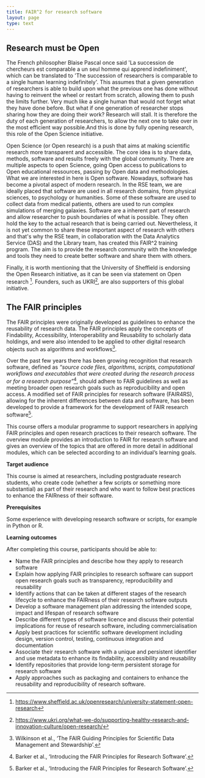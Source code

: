 ```yaml
---
title: FAIR^2 for research software 
layout: page
type: text
---
```



## Research must be Open

The French philosopher Blaise Pascal once said 'La succession de chercheurs est comparable a un seul homme qui apprend indefiniment', which can be translated to 'The succession of researchers is comparable to a single human learning indefinitely'. This assumes that a given generation of researchers is able to build upon what the previous one has done without having to reinvent the wheel or restart from scratch, allowing them to push the limits further. Very much like a single human that would not forget what they have done before. But what if one generation of researcher stops sharing how they are doing their work? Research will stall. It is therefore the duty of each generation of researchers, to allow the next one to take over in the most efficient way possible.And this is done by fully opening research, this role of the Open Science initiative.            

Open Science (or Open research) is a push that aims at making scientific research more transparent and accessible. The core idea is to share data, methods, software and results freely with the global community. There are multiple aspects to open Science, going Open access to publications to Open educational ressources, passing by Open data and methodologies. What we are interested in here is Open software.
Nowadays, software has become a pivotal aspect of modern research. In the RSE team, we are ideally placed that software are used in all research domains, from physical sciences, to psychology or humanities. Some of these software are used to collect data from medical patients, others are used to run complex simulations of merging galaxies. Software are a inherent part of research and allow researcher to push boundaries of what is possible. They often hold the key to the actual research that is being carried out. Nevertheless, it is not yet common to share these important aspect of research with others and that's why the RSE team, in collaboration with the Data Analytics Service (DAS) and the Library team, has created this FAIR^2 training program. The aim is to provide the research community with the knowledge and tools they need to create better software and share them with others.

Finally, it is worth mentioning that the University of Sheffield is endorsing the Open Research initiative, as it can be seen via statement on Open research [^0]. Founders, such as UKRI[^00], are also supporters of this global initiative.  


## The FAIR principles

The FAIR principles were originally developed as guidelines to enhance the reusability of research data. The FAIR
principles apply the concepts of Findability, Accessibility, Interoperability and Reusability to scholarly data
holdings, and were also intended to be applied to other digital research objects such as algorithms and workflows[^1].

Over the past few years there has been growing recognition that research software, defined as _“source code files,
algorithms, scripts, computational workflows and executables that were created during the research process or for a
research purpose”_[^2], should adhere to FAIR guidelines as well as meeting broader open research goals such as
reproducibility and open access. A modified set of FAIR principles for research software (FAIR4RS), allowing for the
inherent differences between data and software, has been developed to provide a framework for the development of FAIR
research software[^3].

This course offers a modular programme to support researchers in applying FAIR principles and open research practices to
their research software. The overview module provides an introduction to FAIR for research software and gives an
overview of the topics that are offered in more detail in additional modules, which can be selected according to an
individual’s learning goals.

**Target audience**

This course is aimed at researchers, including postgraduate research students, who create code (whether a few scripts or
something more substantial) as part of their research and who want to follow best practices to enhance the FAIRness of
their software.

<!-- **Outline** -->
<!-- Overview -->
<!-- How do the FAIR principles apply to research software? -->
<!-- Why should you care about FAIR software? -->
<!-- Software lifecycle planning -->
<!-- Software purpose/scope -->
<!-- Software licences -->
<!-- Software lifespan/maintenance -->
<!-- Best practices for scientific software -->
<!-- Software design -->
<!-- Version control -->
<!-- Testing & Continuous Integration -->
<!-- Documentation -->
<!-- Reproducible computational environments / Containers -->
<!-- Software publishing/dissemination -->
<!-- DOIs, metadata and citation -->
<!-- Software repositories -->
<!-- Publishing a software paper -->
<!-- Packaging -->

**Prerequisites**

Some experience with developing research software or scripts, for example in Python or R.

**Learning outcomes**

After completing this course, participants should be able to:

- Name the FAIR principles and describe how they apply to research software
- Explain how applying FAIR principles to research software can support open research goals such as transparency,
  reproducibility and reusability
- Identify actions that can be taken at different stages of the research lifecycle to enhance the FAIRness of their
  research software outputs
- Develop a software management plan addressing the intended scope, impact and lifespan of research software
- Describe different types of software licence and discuss their potential implications for reuse of research software,
  including commercialisation
- Apply best practices for scientific software development including design, version control, testing, continuous
  integration and documentation
- Associate their research software with a unique and persistent identifier and use metadata to enhance its findability,
  accessibility and reusability
- Identify repositories that provide long-term persistent storage for research software
- Apply approaches such as packaging and containers to enhance the reusability and reproducibility of research software.


<!-- **Duration:** One day -->

<!-- **Course material:** -->

<!-- ## Courses -->

<!-- {% include events_list_upcoming.html category="fair4rs" %} -->
[^0]: https://www.sheffield.ac.uk/openresearch/university-statement-open-research
[^00]: https://www.ukri.org/what-we-do/supporting-healthy-research-and-innovation-culture/open-research/
[^1]: Wilkinson et al., ‘The FAIR Guiding Principles for Scientific Data Management and Stewardship’.
[^2]: Barker et al., ‘Introducing the FAIR Principles for Research Software’.
[^3]: Barker et al., ‘Introducing the FAIR Principles for Research Software’.
